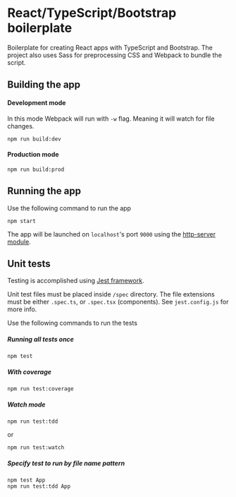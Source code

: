 # React/TypeScript/Bootstrap boilerplate

Boilerplate for creating React apps with TypeScript and Bootstrap. The project also uses Sass for preprocessing CSS and Webpack to bundle the script.

## Building the app

#### Development mode

In this mode Webpack will run with `-w` flag. Meaning it will watch for file changes.

```
npm run build:dev
```

#### Production mode

```
npm run build:prod
```

## Running the app

Use the following command to run the app

```
npm start
```

The app will be launched on `localhost`'s port `9000` using the [http-server module](https://www.npmjs.com/package/http-server).

## Unit tests

Testing is accomplished using [Jest framework](https://jestjs.io/).

Unit test files must be placed inside `/spec` directory. The file extensions must be either `.spec.ts`, or `.spec.tsx` (components). See `jest.config.js` for more info.

Use the following commands to run the tests

##### Running all tests once

```
npm test
```

##### With coverage

```
npm run test:coverage
```

##### Watch mode
```
npm run test:tdd
```
or
```
npm run test:watch
```

##### Specify test to run by file name pattern

```
npm test App
npm run test:tdd App
```

